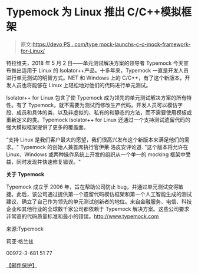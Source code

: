 # Typemock 为 Linux 推出 C/C++模拟框架

> 原文:[https://devo PS . com/type mock-launchs-c-c-mock-framework-for-Linux/](https://devops.com/typemock-launches-c-c-mocking-framework-for-linux/)

特拉维夫，2018 年 5 月 2 日——单元测试解决方案的领导者 Typemock 今天宣布推出适用于 Linux 的 Isolator++产品。十多年来，Typemock 一直是开发人员进行单元测试的明智方式。NET 和 Windows 上的 C/C++，有了这个新版本，开发人员也将能够在 Linux 上轻松地对他们的代码进行单元测试。

Isolator++ for Linux 包含了使 Typemock 成为领先的单元测试解决方案的所有特性。有了 Typemock，就不需要为测试而修改生产代码。开发人员可以模仿字段、成员和具体的类，以及非虚拟的、私有的和静态的方法，而不需要使用模板或重新定义的类。Typemock Isolator++ for Linux 还通过一个支持测试遗留代码的强大模拟框架提供了更多的覆盖面。

“支持 Linux 是我们客户最大的愿望，我们很高兴发布这个新版本来满足他们的需求。" Typemock 的创始人兼首席执行官伊莱·洛皮安评论道. "这个版本将允许在 Linux、Windows 或两种操作系统上开发的组织从一个单一的 mocking 框架中受益，同时发现并快速修复错误。"

**关于 Typemock**

Typemock 成立于 2006 年，旨在帮助公司防止 bug，并通过单元测试变得敏捷。此后，该公司通过提供第一个遗留代码模仿框架和第一个人工智能生成的测试建议，确立了自己作为领先的单元测试创新者的地位。来自金融服务、电信、科技企业和其他行业的全球数千家公司都依赖于 Typemock 解决方案。这些公司要求非常高的代码质量标准和最小的错误。http://www.typemock.com

来源:Typemock

莉亚·格兰兹

00972-3-681 51 77

[【邮件保护】](/cdn-cgi/l/email-protection#573b32363f17232e27323a38343c7934383a)